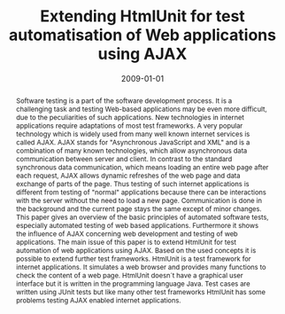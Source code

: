 ---
abstract: Software testing is a part of the software development process. It is a
  challenging task and testing Web-based applications may be even more difficult,
  due to the peculiarities of such applications. New technologies in internet applications
  require adaptations of most test frameworks. A very popular technology which is
  widely used from many well known internet services is called AJAX. AJAX stands for
  "Asynchronous JavaScript and XML" and is a combination of many known technologies,
  which allow asynchronous data communication between server and client. In contrast
  to the standard synchronous data communication, which means loading an entire web
  page after each request, AJAX allows dynamic refreshes of the web page and data
  exchange of parts of the page. Thus testing of such internet applications is different
  from testing of "normal" applications because there can be interactions with the
  server without the need to load a new page. Communication is done in the background
  and the current page stays the same except of minor changes. This paper gives an
  overview of the basic principles of automated software tests, especially automated
  testing of web based applications. Furthermore it shows the influence of AJAX concerning
  web development and testing of web applications. The main issue of this paper is
  to extend HtmlUnit for test automation of web applications using AJAX. Based on
  the used concepts it is possible to extend further test frameworks. HtmlUnit is
  a test framework for internet applications. It simulates a web browser and provides
  many functions to check the content of a web page. HtmlUnit doesn´t have a graphical
  user interface but it is written in the programming language Java. Test cases are
  written using JUnit tests but like many other test frameworks HtmlUnit has some
  problems testing AJAX enabled internet applications.
authors:
- Andreas Langer
date: '2009-01-01'
featured: false
links:
- name: Publik
  url: https://publik.tuwien.ac.at/showentry.php?ID=183673&lang=2
publication_types:
- '7'
publishDate: '2009-01-01'
title: Extending HtmlUnit for test automatisation of Web applications using AJAX
url_pdf: ''
---